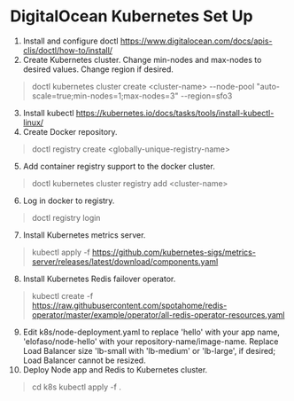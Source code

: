 # DigitalOcean Kubernetes Set Up
1. Install and configure doctl https://www.digitalocean.com/docs/apis-clis/doctl/how-to/install/
2. Create Kubernetes cluster. Change min-nodes and max-nodes to desired values. Change region if desired.
>doctl kubernetes cluster create \<cluster-name\> --node-pool "auto-scale=true;min-nodes=1;max-nodes=3" --region=sfo3
3. Install kubectl https://kubernetes.io/docs/tasks/tools/install-kubectl-linux/
4. Create Docker repository.
>doctl registry create \<globally-unique-registry-name\>
5. Add container registry support to the docker cluster.
>doctl kubernetes cluster registry add \<cluster-name\> 
6. Log in docker to registry.
>doctl registry login
7. Install Kubernetes metrics server.
>kubectl apply -f https://github.com/kubernetes-sigs/metrics-server/releases/latest/download/components.yaml
8. Install Kubernetes Redis failover operator.
>kubectl create -f https://raw.githubusercontent.com/spotahome/redis-operator/master/example/operator/all-redis-operator-resources.yaml
9. Edit k8s/node-deployment.yaml to replace 'hello' with your app name, 'elofaso/node-hello' with your repository-name/image-name. Replace Load Balancer size 'lb-small with 'lb-medium' or 'lb-large', if desired; Load Balancer cannot be resized.
10. Deploy Node app and Redis to Kubernetes cluster.
>cd k8s
>kubectl apply -f .
